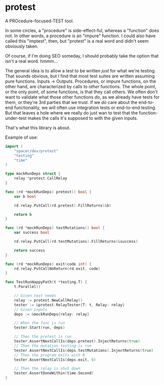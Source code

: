 # protest

A PROcedure-focused-TEST tool.

In some circles, a "procedure" is side-effect-ful, whereas a "function" does not. In other words, a procedure
is an "impure" function. I could also have called this "imptest", then, but "protest" is a real word and didn't seem
obviously taken.

Of course, if I'm doing SEO someday, I should probably take the option that isn't a real word. hmmm...

The general idea is to allow a test to be written _just_ for what we're testing. That sounds obvious, but I find
that most test suites are written assuming pure functions. Inputs -> Outputs. Procedures, or impure functions, on
the other hand, are characterized by calls to _other_ functions. The whole point, or the only point, of some functions,
is that they call others. We often don't want to validate what those other functions _do_, as we already have tests
for them, or they're 3rd parties that we trust. If we _do_ care about the end-to-end functionality, we will often
use integration tests or end-to-end testing. But that leaves a hole where we really do just wan to test that the
function-under-test makes the calls it's supposed to with the given inputs.

That's what this library is about.

Example of use:
```go
import (
	"spacer/dev/protest"
	"testing"
	"time"
)

type mockRunDeps struct {
	relay *protest.CallRelay
}

func (rd *mockRunDeps) pretest() bool {
	var b bool

	rd.relay.PutCall(rd.pretest).FillReturns(&b)

	return b
}

func (rd *mockRunDeps) testMutations() bool {
	var success bool

	rd.relay.PutCall(rd.testMutations).FillReturns(&success)

	return success
}

func (rd *mockRunDeps) exit(code int) {
	rd.relay.PutCallNoReturn(rd.exit, code)
}

func TestRunHappyPath(t *testing.T) {
	t.Parallel()

	// Given test needs
	relay := protest.NewCallRelay()
	tester := &protest.RelayTester{T: t, Relay: relay}
	// Given inputs
	deps := &mockRunDeps{relay: relay}

	// When the func is run
	tester.Start(run, deps)

	// Then the pretest is run
	tester.AssertNextCallIs(deps.pretest).InjectReturns(true)
	// Then the mutation testing is run
	tester.AssertNextCallIs(deps.testMutations).InjectReturns(true)
	// Then the program exits with 0
	tester.AssertNextCallIs(deps.exit, 0)

	// Then the relay is shut down
	tester.AssertDoneWithin(time.Second)
}
```
